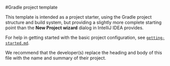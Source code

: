#Gradle project template

This template is intended as a project starter, using the Gradle project structure and build system, but providing a slightly more complete starting point than the **New Project wizard** dialog in IntelliJ IDEA provides.

For help in getting started with the basic project configuration, see [`getting-started.md`](getting-started.md).

We recommend that the developer(s) replace the heading and body of this file with the name and summary of their project.
